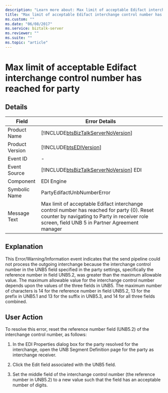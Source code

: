 ```yaml
---
description: "Learn more about: Max limit of acceptable Edifact interchange control number has reached for party"
title: "Max limit of acceptable Edifact interchange control number has reached for party"
ms.custom: ""
ms.date: "06/08/2017"
ms.service: biztalk-server
ms.reviewer: ""
ms.suite: ""
ms.topic: "article"
---
```

# Max limit of acceptable Edifact interchange control number has reached for party
## Details  
  
| Field | Error Details |
|-----------------|----------------------------------------------------------------------------------------------------------------------------------------------------------------------------------------------|
|  Product Name   |                                                      [!INCLUDE[btsBizTalkServerNoVersion](../includes/btsbiztalkservernoversion-md.md)]                                                      |
| Product Version |                                                                  [!INCLUDE[btsEDIVersion](../includes/btsediversion-md.md)]                                                                  |
|    Event ID     |                                                                                              -                                                                                               |
|  Event Source   |                                                    [!INCLUDE[btsBizTalkServerNoVersion](../includes/btsbiztalkservernoversion-md.md)] EDI                                                    |
|    Component    |                                                                                          EDI Engine                                                                                          |
|  Symbolic Name  |                                                                                  PartyEdifactUnbNumberError                                                                                  |
|  Message Text   | Max limit of acceptable Edifact interchange control number has reached for party {0}. Reset counter by navigating to Party in receiver role screen, field UNB 5 in Partner Agreement manager |
  
## Explanation  
 This Error/Warning/Information event indicates that the send pipeline could not process the outgoing interchange because the interchange control number in the UNB5 field specified in the party settings, specifically the reference number in field UNB5.2, was greater than the maximum allowable value. The maximum allowable value for the interchange control number depends upon the values of the three fields in UNB5. The maximum number of characters is 14 for the reference number in field UNB5.2, 13 for the prefix in UNB5.1 and 13 for the suffix in UNB5.3, and 14 for all three fields combined.  
  
## User Action  
 To resolve this error, reset the reference number field (UNB5.2) of the interchange control number, as follows:  
  
1.  In the EDI Properties dialog box for the party resolved for the interchange, open the UNB Segment Definition page for the party as interchange receiver.  
  
2.  Click the Edit field associated with the UNB5 field.  
  
3.  Set the middle field of the interchange control number (the reference number in UNB5.2) to a new value such that the field has an acceptable number of digits.
